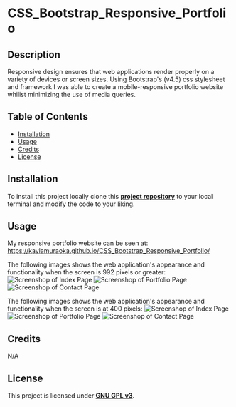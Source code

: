 # CSS_Bootstrap_Responsive_Portfolio

## Description

Responsive design ensures that web applications render properly on a variety of devices or screen sizes. Using Bootstrap's (v4.5) css stylesheet and framework I was able to create a mobile-responsive portfolio website whilist minimizing the use of media queries.

## Table of Contents

- [Installation](#installation)
- [Usage](#usage)
- [Credits](#credits)
- [License](#license)

## Installation

To install this project locally clone this [**project repository**](https://github.com/kaylamuraoka/CSS_Bootstrap_Responsive_Portfolio) to your local terminal and modify the code to your liking.

## Usage

My responsive portfolio website can be seen at: https://kaylamuraoka.github.io/CSS_Bootstrap_Responsive_Portfolio/

The following images shows the web application's appearance and functionality when the screen is 992 pixels or greater:
![Screenshop of Index Page](assets/images/992-index.png)
![Screenshop of Portfolio Page](assets/images/992-portfolio.png)
![Screenshop of Contact Page](assets/images/992-contact.png)

The following images shows the web application's appearance and functionality when the screen is at 400 pixels:
![Screenshop of Index Page](assets/images/400-index.png)
![Screenshop of Portfolio Page](assets/images/400-portfolio.png)
![Screenshop of Contact Page](assets/images/400-contact.png)

## Credits

N/A

## License

This project is licensed under [**GNU GPL v3**](https://choosealicense.com/licenses/gpl-3.0/).
